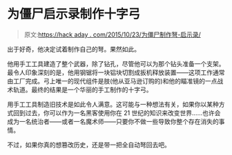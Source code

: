 # 为僵尸启示录制作十字弓

> 原文:[https://hack aday . com/2015/10/23/为僵尸制作弩-启示录/](https://hackaday.com/2015/10/23/making-a-crossbow-for-the-zombie-apocalypse/)

出于好奇，他决定试着制作自己的弩。果然如此。

他用手工工具建造了整个武器，除了钻孔，尽管他可以为那个钻头准备一个支架。最令人印象深刻的是，他用钢锯将一块铝块切割成扳机释放装置——这项工作通常由工厂完成。弓上唯一的现代组件是肢(他从亚马逊订购的)和他的瞄准镜的一点战术轨道。最终的结果是一个华丽的手工制作的十字弓。

用手工工具制造旧技术是如此令人满意。这可能与一种想法有关，如果你以某种方式回到过去，你可以作为一名黑客使用你在 21 世纪的知识来改变世界……也许会成为一名统治者——或者一名魔术师——只要你不做一些导致你整个存在消失的事情。

不过，如果你真的想篡改历史，还是带一把全自动弩回去吧。